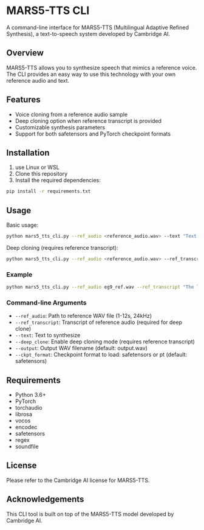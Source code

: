 # MARS5-TTS CLI

A command-line interface for MARS5-TTS (Multilingual Adaptive Refined Synthesis), a text-to-speech system developed by Cambridge AI.

## Overview

MARS5-TTS allows you to synthesize speech that mimics a reference voice. The CLI provides an easy way to use this technology with your own reference audio and text.

## Features

- Voice cloning from a reference audio sample
- Deep cloning option when reference transcript is provided
- Customizable synthesis parameters
- Support for both safetensors and PyTorch checkpoint formats

## Installation

1. use Linux or WSL
2. Clone this repository
3. Install the required dependencies:

```bash
pip install -r requirements.txt
```

## Usage

Basic usage:

```bash
python mars5_tts_cli.py --ref_audio <reference_audio.wav> --text "Text to synthesize" --output output.wav
```

Deep cloning (requires reference transcript):

```bash
python mars5_tts_cli.py --ref_audio <reference_audio.wav> --ref_transcript "Transcript of the reference audio" --text "Text to synthesize" --deep_clone --output output_deep.wav
```

### Example

```bash
python mars5_tts_cli.py --ref_audio eg9_ref.wav --ref_transcript "The long pepper is less aromatic than the black, but its oil is more pungent." --text "Then the wizard said softly, don't make a sound." --deep_clone --output output_deep.wav
```

### Command-line Arguments

- `--ref_audio`: Path to reference WAV file (1-12s, 24kHz)
- `--ref_transcript`: Transcript of reference audio (required for deep clone)
- `--text`: Text to synthesize
- `--deep_clone`: Enable deep cloning mode (requires reference transcript)
- `--output`: Output WAV filename (default: output.wav)
- `--ckpt_format`: Checkpoint format to load: safetensors or pt (default: safetensors)

## Requirements

- Python 3.6+
- PyTorch
- torchaudio
- librosa
- vocos
- encodec
- safetensors
- regex
- soundfile

## License

Please refer to the Cambridge AI license for MARS5-TTS.

## Acknowledgements

This CLI tool is built on top of the MARS5-TTS model developed by Cambridge AI.
